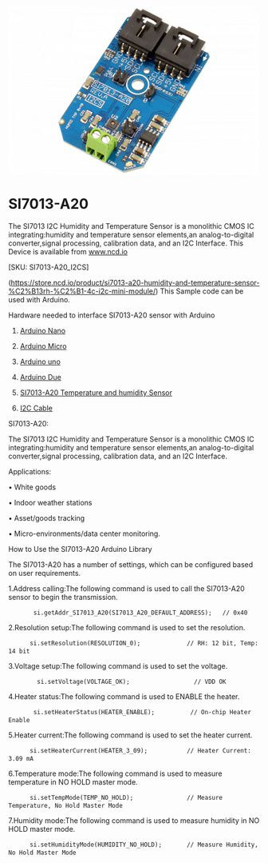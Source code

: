 [![SI7013-A20](SI7013-A20_I2C.png)](https://store.ncd.io/product/si7013-a20-humidity-and-temperature-sensor-%C2%B13rh-%C2%B1-4c-i2c-mini-module/)

# SI7013-A20

The SI7013 I2C Humidity and Temperature Sensor is a monolithic CMOS IC integrating:humidity and temperature sensor elements,an analog-to-digital converter,signal processing, calibration data, and an I2C Interface.
This Device is available from www.ncd.io 

[SKU: SI7013-A20_I2CS]

(https://store.ncd.io/product/si7013-a20-humidity-and-temperature-sensor-%C2%B13rh-%C2%B1-4c-i2c-mini-module/)
This Sample code can be used with Arduino.

Hardware needed to interface SI7013-A20 sensor with Arduino

1. <a href="https://store.ncd.io/product/i2c-shield-for-arduino-nano/">Arduino Nano</a>

2. <a href="https://store.ncd.io/product/i2c-shield-for-arduino-micro-with-i2c-expansion-port/">Arduino Micro</a>

3. <a href="https://store.ncd.io/product/i2c-shield-for-arduino-uno/">Arduino uno</a>

4. <a href="https://store.ncd.io/product/dual-i2c-shield-for-arduino-due-with-modular-communications-interface/">Arduino Due</a>

5. <a href="https://store.ncd.io/product/si7013-a20-humidity-and-temperature-sensor-%C2%B13rh-%C2%B1-4c-i2c-mini-module/">SI7013-A20 Temperature and humidity Sensor</a>

6. <a href="https://store.ncd.io/product/i%C2%B2c-cable/">I2C Cable</a>

SI7013-A20:

The SI7013 I2C Humidity and Temperature Sensor is a monolithic CMOS IC integrating:humidity and temperature sensor elements,an analog-to-digital converter,signal processing, calibration data, and an I2C Interface.

Applications:

• White goods

• Indoor weather stations

• Asset/goods tracking

• Micro-environments/data center monitoring.

How to Use the SI7013-A20 Arduino Library

The SI7013-A20 has a number of settings, which can be configured based on user requirements.
          
1.Address calling:The following command is used to call the SI7013-A20 sensor to begin the transmission.

           si.getAddr_SI7013_A20(SI7013_A20_DEFAULT_ADDRESS);   // 0x40
            
2.Resolution setup:The following command is used to set the resolution.

          si.setResolution(RESOLUTION_0);             // RH: 12 bit, Temp: 14 bit
             
3.Voltage setup:The following command is used to set the voltage.             
             
            si.setVoltage(VOLTAGE_OK);                  // VDD OK   

4.Heater status:The following command is used to ENABLE the heater.

           si.setHeaterStatus(HEATER_ENABLE);          // On-chip Heater Enable
             
5.Heater current:The following command is used to set the heater current.        
             
          si.setHeaterCurrent(HEATER_3_09);           // Heater Current: 3.09 mA
             
6.Temperature mode:The following command is used to measure temperature in NO HOLD master mode.             
             
          si.setTempMode(TEMP_NO_HOLD);               // Measure Temperature, No Hold Master Mode 
           
7.Humidity mode:The following command is used to measure humidity in NO HOLD master mode.             
             
          si.setHumidityMode(HUMIDITY_NO_HOLD);       // Measure Humidity, No Hold Master Mode
          

